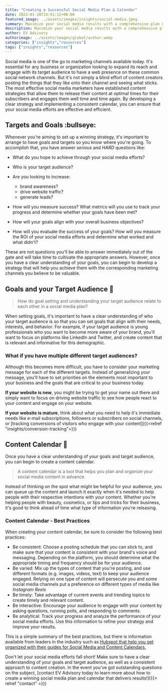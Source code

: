 ```yaml
---
title: "Creating a Successful Social Media Plan & Calendar"
date: 2023-01-18T14:51:12+06:00
featured_image: ../assets/images/insights/social-media.jpeg
summary: Maximize your social media results with a comprehensive plan & calendar. Tips on audience, goals, content, and analysis to increase visibility & reach.
description: Maximize your social media results with a comprehensive plan & calendar. Tips on audience, goals, content, and analysis to increase visibility & reach.  
author: EV Advisory
authorimage: ../assets/images/global/author.webp
categories: ["insights","resources"]  
tags: ["insights","resources"]  
---
```


Social media is one of the go to marketing channels available today. It's essential for any business or organization looking to expand its reach and engage with its target audience to have a web presence on these common social network channels. But it's not simply a blind effort of content creators posting the things that they like onto their channel and seeing what sticks. The most effective social media marketers have established content strategies that allow them to release their content at optimal times for their subscribers and engages them well time and time again. By developing a clear strategy and implementing a consistent calendar, you can ensure that your social media efforts are effective and efficient.


##  Targets and Goals :bullseye:   
Whenever you're aiming to set up a winning strategy, it's important to arrange to have goals and targets so you know where you're going. To accomplish that, you have answer *serious* and *HARD* questions like:  
- What do you hope to achieve through your social media efforts?   
- Who is your target audience?   
- Are you looking to increase:  
    - brand awareness?  
    - drive website traffic?   
    - generate leads?   

- How will you measure success? What metrics will you use to track your progress and determine whether your goals have been met?      
- How will your goals align with your overall business objectives?   
- How will you evaluate the success of your goals? How will you measure the ROI of your social media efforts and determine what worked and what didn't?  

These are not questions you'll be able to answer immediately out of the gate and will take time to cultivate the appropriate answers. However, once you have a clear understanding of your goals, you can begin to develop a strategy that will help you achieve them with the corresponding marketing channels you believe to be valuable.  

## Goals and your Target Audience :busts_in_silhouette:   

> How do goal setting and understanding your target audience relate to each other in a social media plan?  

When setting goals, it's important to have a clear understanding of who your target audience is so that you can set goals that align with their needs, interests, and behavior.  For example, if your target audience is young professionals who you want to become more aware of your brand, you'll want to focus on platforms like LinkedIn and Twitter, and create content that is relevant and informative for this demographic.  

### What if you have multiple different target audiences?  

Although this becomes more difficult, you have to consider your marketing message for each of the different targets. Instead of generalizing your message, you'll have to set priorities on the elements most important to your business and the goals that are critical to your business today.  

**If your website is new**, you might be trying to get your name out there and simply want to focus on driving website traffic to see how people react to your content and engage on your website.  

**If your website is mature**, think about what you need to help it's immediate needs like e-mail subscriptions, followers or subscribers on social channels, or [tracking conversions of visitors who engage with your content]({{<relref "insights/conversion-tracking">}})  

## Content Calendar :calendar:   

Once you have a clear understanding of your goals and target audience, you can begin to create a content calendar.  
> A content calendar is a tool that helps you plan and organize your social media content in advance.   

Instead of thinking on the spot what might be helpful for your audience, you can queue up the content and launch it exactly when it's needed to help people with their respective intentions with your content. Whether you're helping people with beauty, cosmetics, or tips and tricks for their business, it's good to think ahead of time what type of information you're releasing.   

### Content Calendar - Best Practices  

When creating your content calendar, be sure to consider the following best practices:  

- Be consistent: Choose a posting schedule that you can stick to, and make sure that your content is consistent with your brand's voice and messaging. Depending on the platform, you should determine what the appropriate timing and frequency should be for your audience.     
- Be varied: Mix up the types of content that you're posting, and use different formats (e.g. images, videos, text) to keep your audience engaged. Relying on one type of content will persecute you and some social media channels put a preference on different types of media like *Instagram Reels*     
- Be timely: Take advantage of current events and trending topics to create timely and relevant content.
- Be interactive: Encourage your audience to engage with your content by asking questions, running polls, and responding to comments.  
- Be analytical: Track your progress and analyze the performance of your social media efforts. Use this information to refine your strategy and improve your results.  

This is a simple summary of the best practices, but there is information available from leaders in the industry such as [Hubspot that help you get organized with their guides for Social Media and Content Calendars.](https://offers.hubspot.com/social-media-content-calendar)   

Don't let your social media efforts fall short! Make sure to have a clear understanding of your goals and target audience, as well as a consistent approach to content creation. In the event you've got outstanding questions on the subject, [contact EV Advisory today to learn more about how to create a winning social media plan and calendar that delivers results!]({{< relref "contact" >}})  
